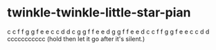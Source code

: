 # twinkle-twinkle-little-star-pian





c c  f f g g f e e c c d d c g g f f e e d g g f f e e d c c f f g g f e e c c d d ccccccccccc (hold then let it go after it's silent.)
